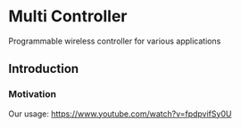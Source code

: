 # Multi Controller
Programmable wireless controller for various applications

## Introduction

### Motivation
Our usage: https://www.youtube.com/watch?v=fpdpvifSy0U
